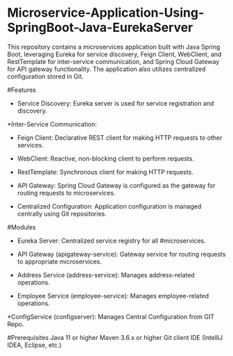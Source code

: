 # Microservice-Application-Using-SpringBoot-Java-EurekaServer

This repository contains a microservices application built with Java Spring Boot, leveraging Eureka for service discovery, Feign Client, WebClient, and RestTemplate for inter-service communication, and Spring Cloud Gateway for API gateway functionality. The application also utilizes centralized configuration stored in Git.

#Features

* Service Discovery: Eureka server is used for service registration and discovery.

 *Inter-Service Communication:

* Feign Client: Declarative REST client for making HTTP                                requests to other services.

* WebClient: Reactive, non-blocking client to perform requests.

* RestTemplate: Synchronous client for making HTTP requests.

* API Gateway: Spring Cloud Gateway is configured as the gateway for routing requests to microservices.

* Centralized Configuration: Application configuration is managed centrally using Git repositories.

#Modules

* Eureka Server: Centralized service registry for all 
#microservices.

* API Gateway (apigateway-service): Gateway service for routing requests to appropriate microservices.

* Address Service (address-service): Manages address-related operations.

* Employee Service (employee-service): Manages employee-related operations.

*ConfigService (configserver): Manages Central Configuration from GIT Repo.

#Prerequisites
 Java 11 or higher
 Maven 3.6.x or higher
Git client
IDE (IntelliJ IDEA, Eclipse, etc.)
